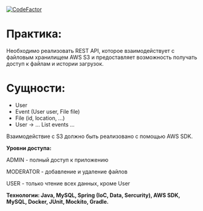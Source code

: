[![CodeFactor](https://www.codefactor.io/repository/github/sergax/springboot_restapi/badge)](https://www.codefactor.io/repository/github/sergax/springboot_restapi)

# Практика:

Необходимо реализовать REST API, которое взаимодействует с файловым хранилищем AWS S3 и предоставляет 
возможность получать доступ к файлам и истории загрузок.

# Сущности:

- User
- Event (User user, File file)
- File (id, location, ...)
- User -> … List<Events> events ...
  
Взаимодействие с S3 должно быть реализовано с помощью AWS SDK.

**Уровни доступа:**
  
ADMIN - полный доступ к приложению
  
MODERATOR - добавление и удаление файлов
  
USER - только чтение всех данных, кроме User

**Технологии: Java, MySQL, Spring (IoC, Data, Sercurity), AWS SDK, MySQL, Docker, JUnit, Mockito, Gradle.**
